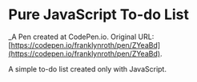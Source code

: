 # Pure JavaScript To-do List
 _A Pen created at CodePen.io. Original URL: [https://codepen.io/franklynroth/pen/ZYeaBd](https://codepen.io/franklynroth/pen/ZYeaBd).

 A simple to-do list created only with JavaScript.